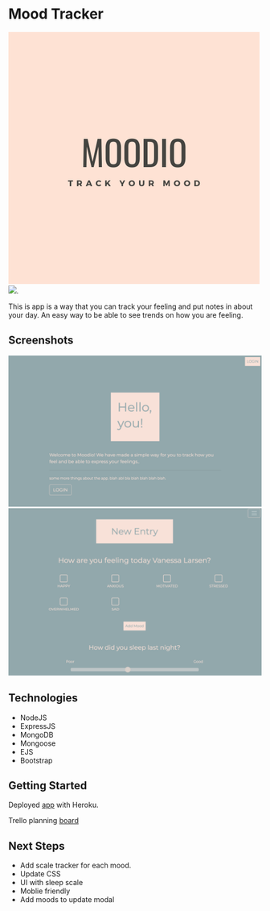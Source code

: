 # Mood Tracker

![logo](/images/logo.png)
<img src="image" width="40%">.


This is app is a way that you can track your feeling and put notes in about your day. An easy way to be able to see trends on how you are feeling. 

## Screenshots

![image](/images/img1.png)
![image2](/images/img2.png)

## Technologies

- NodeJS
- ExpressJS
- MongoDB
- Mongoose
- EJS
- Bootstrap

## Getting Started

Deployed [app](https://mood-track.herokuapp.com/) with Heroku.

Trello planning [board](https://trello.com/b/jabDID3l/mood-app)


## Next Steps

- Add scale tracker for each mood.
- Update CSS
- UI with sleep scale
- Moblie friendly
- Add moods to update modal
